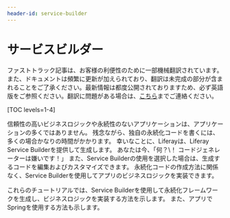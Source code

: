```yaml
---
header-id: service-builder
---
```


# サービスビルダー

<p class="alert alert-info"><span class="wysiwyg-color-blue120">ファストトラック記事は、お客様の利便性のために一部機械翻訳されています。また、ドキュメントは頻繁に更新が加えられており、翻訳は未完成の部分が含まれることをご了承ください。最新情報は都度公開されておりますため、必ず英語版をご参照ください。翻訳に問題がある場合は、<a href="mailto:support-content-jp@liferay.com">こちら</a>までご連絡ください。</span></p>

[TOC levels=1-4]

信頼性の高いビジネスロジックや永続性のないアプリケーションは、アプリケーションの多くではありません。 残念ながら、独自の永続化コードを書くには、多くの場合かなりの時間がかかります。 幸いなことに、Liferayは、Liferay Service Builderを提供して生成します。 あなたは今、「何？\！ コードジェネレーターは嫌いです！」 また、Service Builderの使用を選択した場合は、生成するコードを編集およびカスタマイズできます。 永続化コードの作成方法に関係なく、Service Builderを使用してアプリのビジネスロジックを実装できます。

これらのチュートリアルでは、Service Builderを使用して永続化フレームワークを生成し、ビジネスロジックを実装する方法を示します。 また、アプリでSpringを使用する方法も示します。
